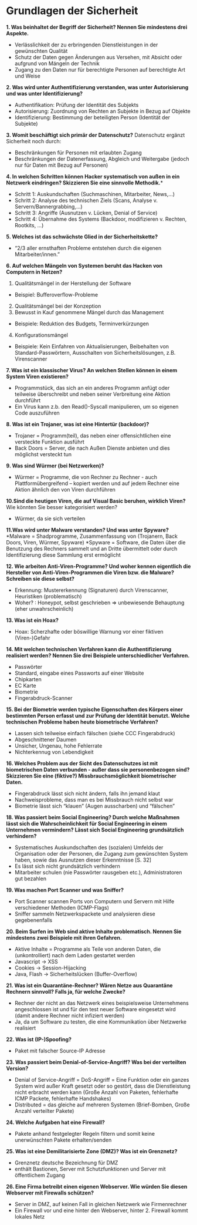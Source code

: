# Grundlagen der Sicherheit

**1. Was beinhaltet der Begriff der Sicherheit? Nennen Sie mindestens drei Aspekte.**
* Verlässlichkeit der zu erbringenden Dienstleistungen in der gewünschten Qualität
* Schutz der Daten gegen Änderungen aus Versehen, mit Absicht oder aufgrund von Mängeln der Technik
* Zugang zu den Daten nur für berechtigte Personen auf berechtigte Art und Weise

**2. Was wird unter Authentifizierung verstanden, was unter Autorisierung und was unter Identifizierung?**
* Authentifikation: Prüfung der Identität des Subjekts
* Autorisierung: Zuordnung von Rechten an Subjekte in Bezug auf Objekte
* Identifizierung: Bestimmung der beteiligten Person (Identität der Subjekte)

**3. Womit beschäftigt sich primär der Datenschutz?**
Datenschutz ergänzt Sicherheit noch durch:
* Beschränkungen für Personen mit erlaubten Zugang
* Beschränkungen der Datenerfassung, Abgleich und Weitergabe (jedoch nur für Daten mit Bezug auf Personen)

**4. In welchen Schritten können Hacker systematisch von außen in ein Netzwerk eindringen? Skizzieren Sie eine sinnvolle Methodik.***
* Schritt 1: Auskundschaften (Suchmaschinen, Mitarbeiter, News,...)
* Schritt 2: Analyse des technischen Ziels (Scans, Analyse v. Servern/Bannergrabbing,...)
* Schritt 3: Angriffe (Ausnutzen v. Lücken, Denial of Service)
* Schritt 4: Übernahme des Systems (Backdoor, modifizieren v. Rechten, Rootkits, …)

**5. Welches ist das schwächste Glied in der Sicherheitskette?**
* “2/3 aller ernsthaften Probleme entstehen durch die eigenen Mitarbeiter/innen.”

**6. Auf welchen Mängeln von Systemen beruht das Hacken von Computern in Netzen?**
1. Qualitätsmängel in der Herstellung der Software
* Beispiel: Bufferoverflow-Probleme
2. Qualitätsmängel bei der Konzeption
3. Bewusst in Kauf genommene Mängel durch das Management
* Beispiele: Reduktion des Budgets, Terminverkürzungen
4. Konfigurationsmängel
* Beispiele: Kein Einfahren von Aktualisierungen, Beibehalten von Standard-Passwörtern, Ausschalten von Sicherheitslösungen, z.B. Virenscanner

**7. Was ist ein klassischer Virus? An welchen Stellen können in einem System Viren existieren?**
* Programmstück, das sich an ein anderes Programm anfügt oder teilweise überschreibt und neben seiner Verbreitung eine Aktion durchführt
* Ein Virus kann z.b. den Read()-Syscall manipulieren, um so eigenen Code auszuführen

**8. Was ist ein Trojaner, was ist eine Hintertür (backdoor)?**
* Trojaner = Programm(teil), das neben einer offensichtlichen eine versteckte Funktion ausführt 
* Back Doors = Server, die nach Außen Dienste anbieten und dies möglichst versteckt tun

**9. Was sind Würmer (bei Netzwerken)?**
* Würmer = Programme, die von Rechner zu Rechner - auch Plattformübergreifend – kopiert werden und auf jedem Rechner eine Aktion ähnlich den von Viren durchführen

**10.Sind die heutigen Viren, die auf Visual Basic beruhen, wirklich Viren?**
Wie könnten Sie besser kategorisiert werden?
* Würmer, da sie sich verteilen

**11.Was wird unter Malware verstanden? Und was unter Spyware?**
*Malware = Shadprogramme, Zusammenfassung von (Trojanern, Back Doors, Viren, Würmer, Spyware)
*Spyware = Software, die Daten über die Benutzung des Rechners sammelt und an Dritte übermittelt oder durch Identifizierung diese Sammlung erst ermöglicht

**12. Wie arbeiten Anti-Viren-Programme? Und woher kennen eigentlich die Hersteller von Anti-Viren-Programmen die Viren bzw. die Malware? Schreiben sie diese selbst?**
* Erkennung: Mustererkennung (Signaturen) durch Virenscanner, Heuristiken (problematisch)
* Woher? : Honeypot, selbst geschrieben => unbewiesende Behauptung (eher unwahrscheinlich)

**13. Was ist ein Hoax?**
* Hoax: Scherzhafte oder böswillige Warnung vor einer fiktiven (Viren-)Gefahr

**14. Mit welchen technischen Verfahren kann die Authentifizierung realisiert werden? Nennen Sie drei Beispiele unterschiedlicher Verfahren.**
* Passwörter
* Standard, eingabe eines Passworts auf einer Website 
* Chipkarten
* EC Karte
* Biometrie
* Fingerabdruck-Scanner 

**15. Bei der Biometrie werden typische Eigenschaften des Körpers einer bestimmten Person erfasst und zur Prüfung der Identität benutzt. Welche technischen Probleme haben heute biometrische Verfahren?**
* Lassen sich teilweise einfach fälschen (siehe CCC Fingerabdruck)
* Abgeschnittener Daumen
* Unsicher, Ungenau, hohe Fehlerrate
* Nichterkennug von Lebendigkeit

**16. Welches Problem aus der Sicht des Datenschutzes ist mit biometrischen Daten verbunden - außer dass sie personenbezogen sind? Skizzieren Sie eine (fiktive?) Missbrauchsmöglichkeit biometrischer Daten.**
* Fingerabdruck lässt sich nicht ändern, falls ihn jemand klaut
* Nachweisprobleme, dass man es bei Missbrauch nicht selbst war
* Biometrie lässt sich “klauen” (Augen ausscharben) und “fälschen”

**18. Was passiert beim Social Engineering? Durch welche Maßnahmen lässt sich die Wahrscheinlichkeit für Social Engineering in einem Unternehmen vermindern? Lässt sich Social Engineering grundsätzlich verhindern?**
* Systematisches Auskundschaften des (sozialen) Umfelds der Organisation oder der Personen, die Zugang zum gewünschten System haben, sowie das Ausnutzen dieser Erkenntnisse [S. 32]
* Es lässt sich nicht grundsätzlich verhindern
* Mitarbeiter schulen (nie Passwörter rausgeben etc.), Administratoren gut bezahlen

**19. Was machen Port Scanner und was Sniffer?**
* Port Scanner scannen Ports von Computern und Servern mit Hilfe verschiedener Methoden (ICMP-Flags)
* Sniffer sammeln Netzwerkspackete und analysieren diese gegebenenfalls

**20. Beim Surfen im Web sind aktive Inhalte problematisch. Nennen Sie mindestens zwei Beispiele mit ihren Gefahren.**
* Aktive Inhalte = Programme als Teile von anderen Daten, die (unkontrolliert) nach dem Laden gestartet werden
* Javascript → XSS
* Cookies → Session-Hijacking
* Java, Flash → Sicherheitslücken (Buffer-Overflow)

**21. Was ist ein Quarantäne-Rechner? Wären Netze aus Quarantäne Rechnern sinnvoll? Falls ja, für welche Zwecke?**
* Rechner der nicht an das Netzwerk eines beispielsweise Unternehmens angeschlossen ist und für den test neuer Software eingesetzt wird (damit andere Rechner nicht infiziert werden)
* Ja, da um Software zu testen, die eine Kommunikation über Netzwerke realisiert

**22. Was ist (IP-)Spoofing?**
* Paket mit falscher Source-IP Adresse

**23. Was passiert beim Denial-of-Service-Angriff? Was bei der verteilten Version?**
* Denial of Service-Angriff = DoS-Angriff = Eine Funktion oder ein ganzes System wird außer Kraft gesetzt oder so gestört, dass die Dienstleistung nicht erbracht werden kann (Große Anzahl von Paketen, fehlerhafte ICMP Packete, fehlerhafte Handshakes)
* Distributed = das gleiche auf mehreren Systemen (Brief-Bomben, Große Anzahl verteilter Pakete)

**24. Welche Aufgaben hat eine Firewall?**
* Pakete anhand festgelegter Regeln filtern und somit keine unerwünschten Pakete erhalten/senden

**25. Was ist eine Demilitarisierte Zone (DMZ)? Was ist ein Grenznetz?**
* Grenznetz deutsche Bezeichnung für DMZ
* enthält Bastionen, Server mit Schutzfunktionen und Server mit öffentlichem Zugang

**26. Eine Firma betreibt einen eigenen Webserver. Wie würden Sie diesen Webserver mit Firewalls schützen?**
* Server in DMZ, auf keinen Fall in gleichen Netzwerk wie Firmenrechner
* Ein Firewall vor und eine hinter den Webserver, hinter 2. Firewall kommt lokales Netz
